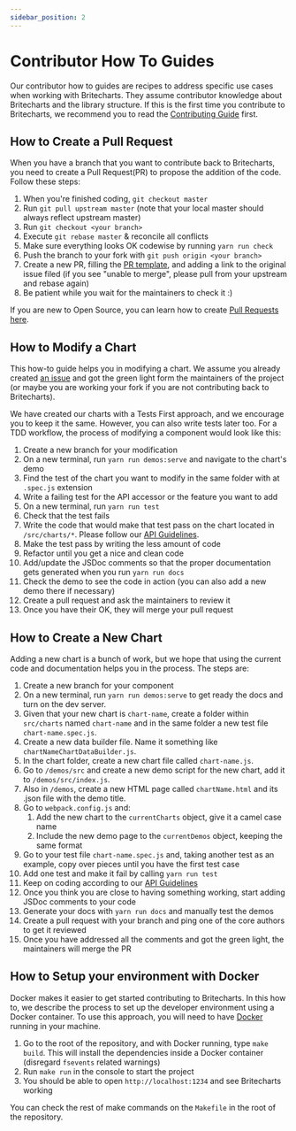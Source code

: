 ```yaml
---
sidebar_position: 2
---
```


# Contributor How To Guides

Our contributor how to guides are recipes to address specific use cases when working with Britecharts. They assume contributor knowledge about Britecharts and the library structure. If this is the first time you contribute to Britecharts, we recommend you to read the [Contributing Guide][contributing] first.

## How to Create a Pull Request

When you have a branch that you want to contribute back to Britecharts, you need to create a Pull Request(PR) to propose the addition of the code. Follow these steps:

1. When you're finished coding, `git checkout master`
2. Run `git pull upstream master` (note that your local master should always reflect upstream master)
3. Run `git checkout <your branch>`
4. Execute `git rebase master` & reconcile all conflicts
5. Make sure everything looks OK codewise by running `yarn run check`
6. Push the branch to your fork with `git push origin <your branch>`
7. Create a new PR, filling the [PR template][prtemplate], and adding a link to the original issue filed (if you see "unable to merge", please pull from your upstream and rebase again)
8. Be patient while you wait for the maintainers to check it :)

If you are new to Open Source, you can learn how to create [Pull Requests here](makeAPR).

## How to Modify a Chart

This how-to guide helps you in modifying a chart. We assume you already created [an issue][issues] and got the green light form the maintainers of the project (or maybe you are working your fork if you are not contributing back to Britecharts).

We have created our charts with a Tests First approach, and we encourage you to keep it the same. However, you can also write tests later too. For a TDD workflow, the process of modifying a component would look like this:

1. Create a new branch for your modification
1. On a new terminal, run `yarn run demos:serve` and navigate to the chart's demo
1. Find the test of the chart you want to modify in the same folder with at `.spec.js` extension
1. Write a failing test for the API accessor or the feature you want to add
1. On a new terminal, run `yarn run test`
1. Check that the test fails
1. Write the code that would make that test pass on the chart located in `/src/charts/*`. Please follow our [API Guidelines][styleguide].
1. Make the test pass by writing the less amount of code
1. Refactor until you get a nice and clean code
1. Add/update the JSDoc comments so that the proper documentation gets generated when you run `yarn run docs`
1. Check the demo to see the code in action (you can also add a new demo there if necessary)
1. Create a pull request and ask the maintainers to review it
1. Once you have their OK, they will merge your pull request

## How to Create a New Chart

Adding a new chart is a bunch of work, but we hope that using the current code and documentation helps you in the process. The steps are:

1. Create a new branch for your component
1. On a new terminal, run `yarn run demos:serve` to get ready the docs and turn on the dev server.
1. Given that your new chart is `chart-name`, create a folder within `src/charts` named `chart-name` and in the same folder a new test file `chart-name.spec.js`.
1. Create a new data builder file. Name it something like `chartNameChartDataBuilder.js`.
1. In the chart folder, create a new chart file called `chart-name.js`.
1. Go to `/demos/src` and create a new demo script for the new chart, add it to `/demos/src/index.js`.
1. Also in `/demos`, create a new HTML page called `chartName.html` and its .json file with the demo title.
1. Go to `webpack.config.js` and:
    1. Add the new chart to the `currentCharts` object, give it a camel case name
    2. Include the new demo page to the `currentDemos` object, keeping the same format
1. Go to your test file `chart-name.spec.js` and, taking another test as an example, copy over pieces until you have the first test case
1. Add one test and make it fail by calling `yarn run test`
1. Keep on coding according to our [API Guidelines][styleguide]
1. Once you think you are close to having something working, start adding JSDoc comments to your code
1. Generate your docs with `yarn run docs` and manually test the demos
1. Create a pull request with your branch and ping one of the core authors to get it reviewed
1. Once you have addressed all the comments and got the green light, the maintainers will merge the PR

## How to Setup your environment with Docker

Docker makes it easier to get started contributing to Britecharts. In this how to, we describe the process to set up the developer environment using a Docker container. To use this approach, you will need to have [Docker][docker] running in your machine.

1. Go to the root of the repository, and with Docker running, type `make build`. This will install the dependencies inside a Docker container (disregard `fsevents` related warnings)
1. Run `make run` in the console to start the project
1. You should be able to open `http://localhost:1234` and see Britecharts working

You can check the rest of make commands on the `Makefile` in the root of the repository.

[styleguide]: http://britecharts.github.io/britecharts/topics-index.html#toc5__anchor
[contributing]: https://github.com/britecharts/britecharts/blob/master/.github/CONTRIBUTING.md
[issues]: https://github.com/britecharts/britecharts/issues?q=is%3Aissue+is%3Aopen+sort%3Aupdated-desc
[prtemplate]: https://github.com/britecharts/britecharts/blob/master/.github/PULL_REQUEST_TEMPLATE.md
[makeapr]: http://makeapullrequest.com/
[docker]: https://docs.docker.com/
